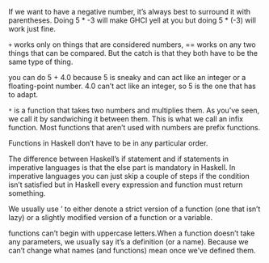 If we want to have a negative number, it’s always best to surround it with parentheses. Doing 5 * -3 will make GHCI yell at you but doing 5 * (-3) will work just fine.

```+``` works only on things that are considered numbers, == works on any two things that can be compared. But the catch is that they both have to be the same type of thing.

you can do 5 + 4.0 because 5 is sneaky and can act like an integer or a floating-point
number. 4.0 can’t act like an integer, so 5 is the one that has to adapt.

```*``` is a function that takes two numbers and multiplies them. As you’ve seen, we call it by sandwiching it between them. This is what we call an infix function. Most functions that aren’t used with numbers are prefix functions.

Functions in Haskell don’t have to be in any particular order.

The difference between Haskell’s if statement and if statements in imperative languages is that the else part is mandatory in Haskell. In imperative languages you can just skip a couple of steps if the condition isn’t satisfied but in Haskell every expression and function must return something.

We usually use ’ to either denote a strict version of a function (one that isn’t lazy) or a slightly modified version of a function or a variable.

functions can’t begin with uppercase letters.When a function doesn’t take any parameters, we usually say it’s a definition (or a name). Because we can’t change what names (and functions) mean once we’ve defined them.

